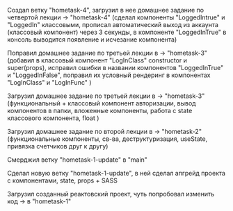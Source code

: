 Создал ветку "hometask-4", загрузил в нее домашнее задание по четвертой лекции   -> "hometask-4" (сделал компоненты "LoggedIntrue" и "LoggedIn" классовыми, прописал автоматический выход из аккаунта (классовый компонент) через 3 секунды, в компоненте "LoggedInTrue" в консоль выводится появление и исчезание компонента)

Поправил домашнее задание по третьей лекции в   -> "hometask-3" (добавил в классовый компонент "LogInClass" constructor и super(props), исправил ошибки в названии компонентов "LoggedInTrue" и "LoggedInFalse", поправил их условный рендеринг в компонентах "LogInClass" и "LogInFunc" )

Загрузил домашнее задание по третьей лекции в   -> "hometask-3" (функциональный + классовый компонент авторизации, вывод компонентов в папки, вложенные компоненты, работа с state классового компонента, float )

Загрузил домашнее задание по второй лекции в   -> "hometask-2" (функциональные компоненты, св-ва, деструктуризация, useState, привязка счетчиков друг к другу)

Смерджил ветку "hometask-1-update" в "main"

Сделал новую ветку "hometask-1-update", в ней сделал апгрейд проекта с компонентами, state, props + SASS

Загрузил созданный реактовский проект, чуть попробовал изменить код   -> в "hometask-1"
